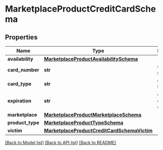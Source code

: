 # MarketplaceProductCreditCardSchema


## Properties
Name | Type | Description | Notes
------------ | ------------- | ------------- | -------------
**availability** | [**MarketplaceProductAvailabilitySchema**](MarketplaceProductAvailabilitySchema.md) |  | 
**card_number** | **str** | Credit card number. | [optional] 
**card_type** | **str** | Credit card type. | 
**expiration** | **str** | Credit card expiration date. | 
**marketplace** | [**MarketplaceProductMarketplaceSchema**](MarketplaceProductMarketplaceSchema.md) |  | 
**product_type** | [**MarketplaceProductTypeSchema**](MarketplaceProductTypeSchema.md) |  | 
**victim** | [**MarketplaceProductCreditCardSchemaVictim**](MarketplaceProductCreditCardSchemaVictim.md) |  | 

[[Back to Model list]](../README.md#documentation-for-models) [[Back to API list]](../README.md#documentation-for-api-endpoints) [[Back to README]](../README.md)


